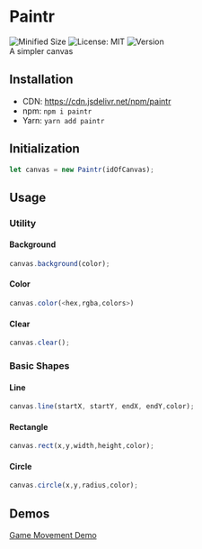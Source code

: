 # Paintr
![Minified Size](https://img.shields.io/bundlephobia/min/paintr?color=purple) ![License: MIT](https://img.shields.io/npm/l/paintr) ![Version](https://img.shields.io/npm/v/paintr)  
A simpler canvas
## Installation
* CDN: https://cdn.jsdelivr.net/npm/paintr
* npm: `npm i paintr`
* Yarn: `yarn add paintr`
## Initialization
```js
let canvas = new Paintr(idOfCanvas);
```
## Usage

### Utility
#### Background
```js
canvas.background(color);
```
#### Color
```js
canvas.color(<hex,rgba,colors>)
```
#### Clear
```js
canvas.clear();
```

### Basic Shapes
#### Line
```js
canvas.line(startX, startY, endX, endY,color);
```
#### Rectangle
```js
canvas.rect(x,y,width,height,color);
```
#### Circle
```js
canvas.circle(x,y,radius,color);
```
## Demos

[Game Movement Demo](https://vooxal.github.io/Paintr/demos/mvmt.html)

